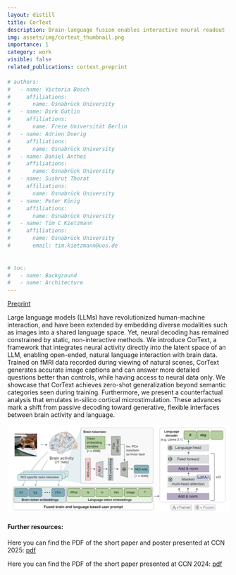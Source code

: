 ```yaml
---
layout: distill
title: CorText
description: Brain-language fusion enables interactive neural readout
img: assets/img/cortext_thumbnail.png
importance: 1
category: work
visible: false
related_publications: cortext_preprint

# authors:
#   - name: Victoria Bosch
#     affiliations:
#       name: Osnabrück University
#   - name: Dirk Gütlin
#     affiliations:
#       name: Freie Universität Berlin
#   - name: Adrien Doerig
#     affiliations:
#       name: Osnabrück University
#   - name: Daniel Anthes
#     affiliations:
#       name: Osnabrück University
#   - name: Sushrut Thorat
#     affiliations:
#       name: Osnabrück University
#   - name: Peter König
#     affiliations:
#       name: Osnabrück University
#   - name: Tim C Kietzmann
#     affiliations:
#       name: Osnabrück University
#       email: tim.kietzmann@uos.de


# toc:
#   - name: Background
#   - name: Architecture
---
```

[Preprint](https://arxiv.org/pdf/2509.23941)

Large language models (LLMs) have revolutionized human-machine interaction, and have been extended by embedding diverse modalities such as images into a shared language space. Yet, neural decoding has remained constrained by static, non-interactive methods. We introduce CorText, a framework that integrates neural activity directly into the latent space of an LLM, enabling open-ended, natural language interaction with brain data. Trained on fMRI data recorded during viewing of natural scenes, CorText generates accurate image captions
and can answer more detailed questions better than controls, while having access to neural data only. We showcase that CorText achieves zero-shot generalization beyond semantic categories seen during training. Furthermore, we present a counterfactual analysis that emulates in-silico cortical microstimulation. These advances mark a shift from passive decoding toward generative, flexible interfaces between brain activity and language.

<div align="center">
<img src="/assets/img/cortext_architecture.png" alt="CorText Architecture" style="width: 600px; max-width: 100%; height: auto;">
</div>

#### Further resources:

Here you can find the PDF of the short paper and poster presented at CCN 2025: [pdf](/assets/pdf/CorText_QA_CCN2025.pdf)

Here you can find the PDF of the short paper presented at CCN 2024: [pdf](/assets/pdf/Cortext_Bosch_CCN2024.pdf)
